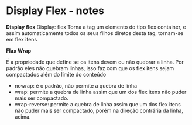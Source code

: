 # Display Flex - notes

**Display flex**
Display: flex
Torna a tag um elemento do tipo flex container, e assim automaticamente todos os seus filhos diretos desta tag, tornam-se em flex itens

 
**Flax Wrap**

É a propriedade que define se os itens devem ou não quebrar a linha.
Por padrão eles não quebram linhas, isso faz com que os flex itens sejam compactados além do limite do conteúdo


- nowrap: é o padrão, não permite a quebra de linha
- wrap: permite a quebra de linha assim que um dos flex itens não puder mais ser compactado.
- wrap-reverse: permite a quebra de linha assim que um dos flex itens não puder mais ser compactado, porém na direção contrária da linha, acima.


